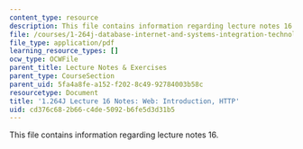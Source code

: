 ```yaml
---
content_type: resource
description: This file contains information regarding lecture notes 16.
file: /courses/1-264j-database-internet-and-systems-integration-technologies-fall-2013/cd376c682b66c4de5092b6fe5d3d31b5_MIT1_264JF13_lect_16.pdf
file_type: application/pdf
learning_resource_types: []
ocw_type: OCWFile
parent_title: Lecture Notes & Exercises
parent_type: CourseSection
parent_uid: 5fa4a8fe-a152-f202-8c49-92784003b58c
resourcetype: Document
title: '1.264J Lecture 16 Notes: Web: Introduction, HTTP'
uid: cd376c68-2b66-c4de-5092-b6fe5d3d31b5
---
```

This file contains information regarding lecture notes 16.

